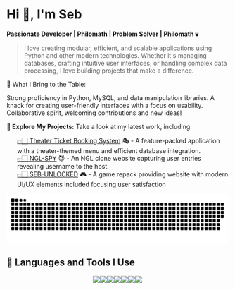 <h1>Hi 👋, I'm Seb</h1>
<p><b>Passionate Developer | Philomath | Problem Solver | Philomath 💀</b>

 >I love creating modular, efficient, and scalable applications using Python and other modern technologies. Whether it's managing databases, crafting intuitive user interfaces, or handling complex data processing, I love building projects that make a difference.

🌟 What I Bring to the Table:

Strong proficiency in Python, MySQL, and data manipulation libraries.
A knack for creating user-friendly interfaces with a focus on usability.
Collaborative spirit, welcoming contributions and new ideas!

<b>📂 Explore My Projects:</b>
Take a look at my latest work, including:
</p>
<ul>
<a target="_blank" href="https://github.com/CyberSecSleuth/theaterTicketBooking">👉🏻 Theater Ticket Booking System</a> 🎭 - A feature-packed application with a theater-themed menu and efficient database integration.<br>
<a target="_blank" href="https://github.com/CyberSecSleuth/NGL-SPY">👉🏻 NGL-SPY</a> 😈 - An NGL clone website capturing user entries revealing username to the host.<br>
<a target="_blank" href="https://github.com/CyberSecSleuth/SEB-UNLOCKED">👉🏻 SEB-UNLOCKED</a> 🎮 - A game repack providing website with modern UI/UX elements included focusing user satisfaction<br>
</ul>
<picture>
  <source media="(prefers-color-scheme: dark)" srcset="https://raw.githubusercontent.com/CyberSecSleuth /CyberSecSleuth/output/github-snake-dark.svg" />
  <source media="(prefers-color-scheme: light)" srcset="https://raw.githubusercontent.com/CyberSecSleuth/CyberSecSleuth/output/github-snake.svg" />
  <img alt="github-snake" src="https://raw.githubusercontent.com/CyberSecSleuth/CyberSecSleuth/output/github-snake-dark.svg" />
</picture>
</ul>
<h2>🚀 Languages and Tools I Use</h2>
<!-- <img src="https://github-readme-stats.vercel.app/api/top-langs?username=CyberSecSleuth&show_icons=true&locale=en&layout=compact" alt="CyberSecSleuth" /><br> -->
<p align="center">
<img src="https://media3.giphy.com/media/ln7z2eWriiQAllfVcn/200w.webp" width="75"><img src="https://i.giphy.com/media/LMt9638dO8dftAjtco/200.webp" width="100"><img src="https://media2.giphy.com/media/XAxylRMCdpbEWUAvr8/200w.webp" width="65"><img src="https://media0.giphy.com/media/fsEaZldNC8A1PJ3mwp/200w.webp" width="100"><img src="https://i.giphy.com/media/IdyAQJVN2kVPNUrojM/200.webp" width="125"><img src="https://i.giphy.com/media/KzJkzjggfGN5Py6nkT/200.webp" width="100"><img src="https://cdn3d.iconscout.com/3d/free/thumb/free-mysql-3d-icon-download-in-png-blend-fbx-gltf-file-formats--database-relational-sql-coding-lang-pack-logos-icons-7578013.png?f=webp" width="55">
</p>
